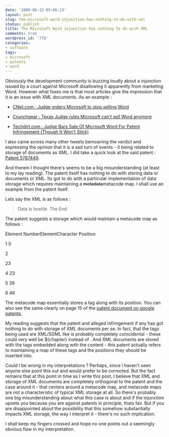 ```yaml
---
date: '2009-08-13 03:06:23'
layout: post
slug: the-microsoft-word-injunction-has-nothing-to-do-with-xml
status: publish
title: The Microsoft Word injunction has nothing to do with XML
comments: true
wordpress_id: '778'
categories:
- software
tags:
- microsoft
- patents
- word
---
```


Obviously the development community is buzzing loudly about a injunction issued by a court against Microsoft disallowing it apparently from marketing Word. However what foxes me is that most articles give the impression that it is an issue with XML documents. As an example :




	
  * [CNet.com : Judge orders Microsoft to stop selling Word](http://news.cnet.com/8301-10805_3-10308013-75.html)

	
  * [Crunchgear : Texas Judge rules Microsoft can’t sell Word anymore](http://www.crunchgear.com/2009/08/12/texas-judge-rules-microsoft-cant-sell-word-anymore/)

	
  * [Techdirt.com : Judge Bars Sale Of Microsoft Word For Patent Infringement (Though It Won't Stick)](http://techdirt.com/articles/20090811/2330285852.shtml)



I also came across many other tweets bemoaning the verdict and expressing the opinion that it is a sad turn of events - it being related to storage of documents as XML. I did take a quick look at the said patent :[ Patent 5787449](http://patft.uspto.gov/netacgi/nph-Parser?Sect1=PTO2&Sect2=HITOFF&p=1&u=%2Fnetahtml%2FPTO%2Fsearch-bool.html&r=12&f=G&l=50&co1=AND&d=PTXT&s1=5,787,449&OS=5,787,449&RS=5,787,449).

And therein I thought there's seems to be a big misunderstanding (at least to my lay reading). The patent itself has nothing to do with storing data or documents or XML. Its got to do with a particular implementation of data storage which requires maintaining a <del>metadata</del>metacode map. I shall use an example from the patent itself.

Lets say the XML is as follows :



> <Chapter><Title>The Secret Life of Data</Title><Para>Data is hostile. </Para>The End</Chapter>



The patent  suggests a storage which would maintain a metacode map as follows :






Element NumberElementCharacter Position


1
<Chapter>
0



2
<Title>
0



3
</Title>
23



4
<Para>
23



5
</Para>
39



6
</Chapter>
46



The metacode map essentially stores a tag along with its position. You can also see the same clearly on page 15 of the [patent document on google patents](http://www.google.com/patents?id=y8UkAAAAEBAJ&printsec=abstract&zoom=4&source=gbs_overview_r&cad=0#v=onepage&q=&f=false).

My reading suggests that the patent and alleged infringement if any has got nothing to do with storage of XML documents per se. In fact, that the tags being used are XML/SGML like is probably completely coincidental - these could very well be ${chapter} instead of <chapter>. And XML documents are stored with the tags embedded along with the content - this patent actually refers to maintaining a map of these tags and the positions they should be inserted into.

Could I be wrong in my interpretations ? Perhaps, since I haven't seen anyone else point this out and would prefer to be corrected. But the fact remains that at this point in time as I write this post, I believe that XML and storage of XML documents are completely orthogonal to the patent and the case around it - that centers around a metacode map, and metacode maps are not a characteristic of typical XML storage at all. So there's probably one big misunderstanding about what this case is about and if the injunction upsets you because you are against patents in principle, thats fair. But if you are disappointed about the possibility that this somehow substantially impacts XML storage, the way I interpret it - there's no such implication.

I shall keep my fingers crossed and hope no one points out a seemingly obvious flaw in my interpretation.


